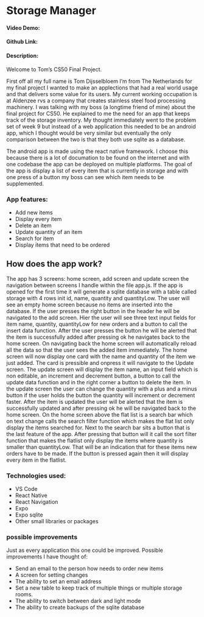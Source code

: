 # Storage Manager

#### Video Demo: <URL HERE>

#### Github Link: <URL HERE>

#### Description:

Welcome to Tom’s CS50 Final Project.

First off all my full name is Tom Dijsselbloem I’m from The Netherlands for my final project I wanted to make an applections that had a real world usage and that delivers some value for its users. My current working occupation is at Aldenzee rvs a company that creates stainless steel food processing machinery. I was talking with my boss (a longtime friend of mine) about the final project for CS50. He explained to me the need for an app that keeps track of the storage inventory. My thought immediately went to the problem set of week 9 but instead of a web application this needed to be an android app, which I thought would be very similar but eventually the only comparison between the two is that they both use sqlite as a database.

The android app is made using the react native framework. I choose this because there is a lot of documation to be found on the internet and with one codebase the app can be deployed on multiple platforms. The goal of the app is display a list of every item that is currently in storage and with one press of a button my boss can see which item needs to be supplemented.

### App features:

- Add new items
- Display every item
- Delete an item
- Update quantity of an item
- Search for item
- Display items that need to be ordered

## How does the app work?

The app has 3 screens: home screen, add screen and update screen the navigation between screens I handle within the file app.js. If the app is opened for the first time it will generate a sqlite database with a table called storage with 4 rows init id, name, quantity and quantityLow. The user will see an empty home screen because no items are inserted into the database. If the user presses the right button in the header he will be navigated to the add screen. Hier the user will see three text input fields for item name, quantity, quantityLow for new orders and a button to call the insert data function. After the user presses the button he will be alerted that the item is successfully added after pressing ok he navigates back to the home screen. On navigating back the home screen will automatically reload all the data so that the user sees the added item immediately. The home screen will now display one card with the name and quantity of the item we just added. The card is pressible and onpress it will navigate to the Update screen. The update screen will display the item name, an input field which is non editable, an increment and decrement button, a button to call the update data function and in the right corner a button to delete the item. In the update screen the user can change the quantity with a plus and a minus button if the user holds the button the quantity will increment or decrement faster. After the item is updated the user will be alerted that the item is successfully updated and after pressing ok he will be navigated back to the home screen. On the home screen above the flat list is a search bar which on text change calls the search filter function which makes the flat list only display the items searched for. Next to the search bar sits a button that is the last feature of the app. After pressing that button will it call the sort filter function that makes the flatlist only display the items where quantity is smaller than quantityLow. That will be an indication that for these items new orders have to be made. If the button is pressed again then it will display every item in the flatlist.

### Technologies used:

- VS Code
- React Native
- React Navigation
- Expo
- Expo sqlite
- Other small libraries or packages

### possible improvements

Just as every application this one could be improved. Possible improvements I have thought of:

- Send an email to the person how needs to order new items
- A screen for setting changes
- The ability to set an email address
- Set a new table to keep track of multiple things or multiple storage rooms.
- The ability to switch between dark and light mode
- The ability to create backups of the sqlite database
